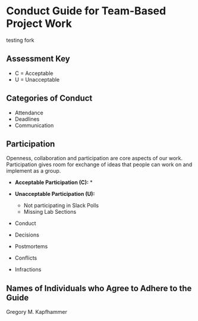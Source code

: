 # Conduct Guide for Team-Based Project Work

testing fork

## Assessment Key

* C = Acceptable
* U = Unacceptable

## Categories of Conduct

* Attendance
* Deadlines
* Communication

## Participation
Openness, collaboration and participation are core aspects of our work. Participation
gives room for exchange of ideas that people can work on and implement as a group.

* **Acceptable Participation (C):**
  *
* **Unacceptable Participation (U):**
  * Not participating in Slack Polls
  * Missing Lab Sections
  


* Conduct
* Decisions
* Postmortems
* Conflicts
* Infractions

## Names of Individuals who Agree to Adhere to the Guide

Gregory M. Kapfhammer
